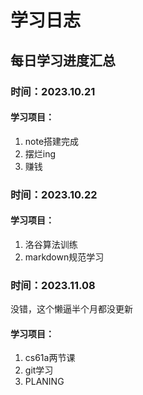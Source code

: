# 学习日志

## 每日学习进度汇总
### 时间：**2023.10.21**
#### 学习项目：
1. note搭建完成
2. 摆烂ing 
3. 赚钱
### 时间：**2023.10.22**
#### 学习项目：
1. 洛谷算法训练
2. markdown规范学习
### 时间：**2023.11.08**
没错，这个懒逼半个月都没更新
#### 学习项目：
1. cs61a两节课
2. git学习
3. PLANING
